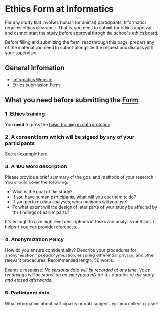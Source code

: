# Ethics Form at Informatics

For any study that involves human (or animal) participants, Informatics requires ethics clearance. That is, you need to submit for ethics approval and cannot start the study before approval throgh the school's ethics board. 

Before filling and submitting the form, read through this page, prepare any of the material you need to submit alongside the request and discuss with your supervisor.

## General Infomation

* [Informatics Website](http://web.inf.ed.ac.uk/infweb/research/ethics-and-integrity/ethics-procedure)
* [Ethics submission Form](https://edinburgh.eu.qualtrics.com/jfe/form/SV_5cfS62HqfJDeCRT)

## What you need before submitting the [Form](https://edinburgh.eu.qualtrics.com/jfe/form/SV_5cfS62HqfJDeCRT)

### 1. Ethics training

You __need__ to pass the [basic training in data protction](http://www.ed.ac.uk/records-management/training/data-protection)

### 2. A consent form which will be signed by any of your participants

See an example [here](/material/Consent_form_Study_Visualisation_Cheatsheet.pdf)

### 3. A 100 word description

Please provide a brief summary of the goal and methods of your research. You should cover the following:
* What is the goal of the study?
* If you have human participants, what will you ask them to do?
* If you perform data analyses, what methods will you use?
* To what extent will the design of later parts of your study be affected by the findings of earlier parts?

It's enough to give high level descriptions of tasks and analysis methods. It helps if you can provide references.

### 4. Anonymization Policy

How do you ensure confidentiality? Describe your procedures for anonymisation / pseudonymisation, ensuring differential privacy, and other relevant procedures. Recommended length: 50 words. 

Example response: _No personal data will be recorded at any time. Voice recordings will be stored on an encrypted HD for the duration of the study and erased afterwards._

### 5. Participant data

What information about participants or data subjects will you collect or use? 


